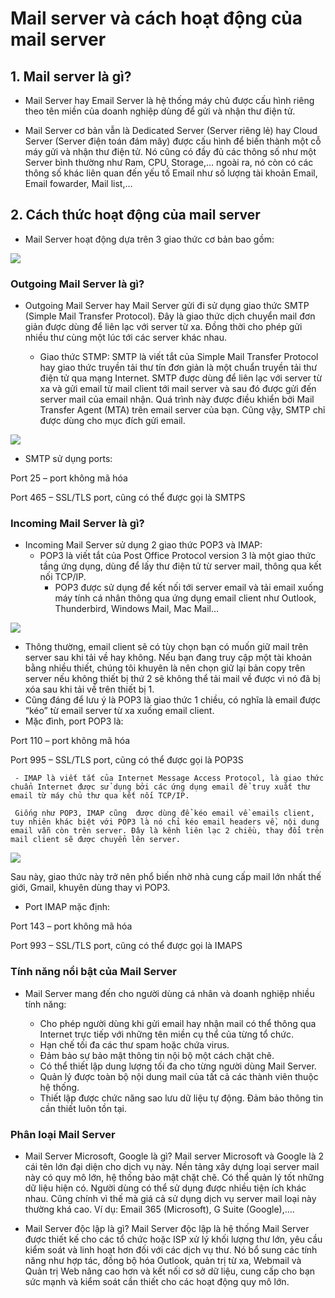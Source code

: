 # Mail server và cách hoạt động của mail server

## 1. Mail server là gì?

- Mail Server hay Email Server là hệ thống máy chủ được cấu hình riêng theo tên miền của doanh nghiệp dùng để gửi và nhận thư điện tử.

- Mail Server cơ bản vẫn là Dedicated Server (Server riêng lẻ) hay Cloud Server (Server điện toán đám mây) được cấu hình để biến thành một cỗ máy gửi và nhận thư điện tử. Nó cũng có đầy đủ các thông số như một Server bình thường như Ram, CPU, Storage,… ngoài ra, nó còn có các thông số khác liên quan đến yếu tố Email như số lượng tài khoản Email, Email fowarder, Mail list,…

## 2. Cách thức hoạt động của mail server

- Mail Server hoạt động dựa trên 3 giao thức cơ bản bao gồm:

<img src=https://image.prntscr.com/image/GGKPHB7uRH_Z-NjZz_0ERg.png>

### Outgoing Mail Server là gì?

- Outgoing Mail Server hay Mail Server gửi đi sử dụng giao thức SMTP (Simple Mail Transfer Protocol). Đây là giao thức dịch chuyển mail đơn giản được dùng để liên lạc với server từ xa. Đồng thời cho phép gửi nhiều thư cùng một lúc tới các server khác nhau.

    - Giao thức STMP: SMTP là viết tắt của Simple Mail Transfer Protocol hay giao thức truyền tải thư tín đơn giản là một chuẩn truyền tải thư điện tử qua mạng Internet.
    SMTP được dùng để liên lạc với server từ xa và gửi email từ mail client tới mail server và sau đó được gửi đến server mail của email nhận. Quá trình này được điều khiển bởi Mail Transfer Agent (MTA) trên email server của bạn. Cũng vậy, SMTP chỉ được dùng cho mục đích gửi email.

<img src= https://image.prntscr.com/image/uEXl7vESTNStEc4LMzofXg.png>

- SMTP sử dụng ports:

Port 25 – port không mã hóa

Port 465 – SSL/TLS port, cũng có thể được gọi là SMTPS

### Incoming Mail Server là gì?

- Incoming Mail Server sử dụng 2 giao thức POP3 và IMAP:
    - POP3  là viết tắt của Post Office Protocol version 3 là một giao thức tầng ứng dụng, dùng để lấy thư điện tử từ server mail, thông qua kết nối TCP/IP.
        - POP3 được sử dụng để kết nối tới server email và tải email xuống máy tính cá nhân thông qua ứng dụng email client như Outlook, Thunderbird, Windows Mail, Mac Mail…

<img src= https://image.prntscr.com/image/LzXxs699S3ic3C0oI-igVw.png>

- Thông  thường, email client sẽ có tùy chọn bạn có muốn giữ mail trên server sau khi tải về hay không. Nếu bạn đang truy cập một tài khoản bằng nhiều thiết, chúng tôi khuyên là nên chọn giữ lại bản copy trên server nếu không thiết bị thứ 2 sẽ không thể tải mail về được vì nó đã bị xóa sau khi tải về trên thiết bị 1.
- Cũng đáng để lưu ý là POP3 là giao thức 1 chiều, có nghĩa là email được “kéo” từ email server từ xa xuống email client.
- Mặc đình, port POP3 là:

Port 110 – port không mã hóa

Port 995 – SSL/TLS port, cũng có thể được gọi là POP3S

     - IMAP là viết tắt của Internet Message Access Protocol, là giao thức chuẩn Internet được sử dụng bởi các ứng dụng email để truy xuất thư email từ máy chủ thư qua kết nối TCP/IP.

     Giống như POP3, IMAP cũng  được dùng để kéo email về emails client, tuy nhiên khác biệt với POP3 là nó chỉ kéo email headers về, nội dung email vẫn còn trên server. Đây là kênh liên lạc 2 chiều, thay đổi trên mail client sẽ được chuyển lên server.

<img src= https://image.prntscr.com/image/AzUhYkduRaWg1xyGyMf1gw.png>

Sau này, giao thức này trở nên phổ biến nhờ nhà cung cấp mail lớn nhất thế giới, Gmail, khuyên dùng thay vì POP3.

- Port IMAP mặc định:

Port 143 – port không mã hóa

Port 993 – SSL/TLS port, cũng có thể được gọi là IMAPS


### Tính năng nổi bật của Mail Server

- Mail Server mang đến cho người dùng cá nhân và doanh nghiệp nhiều tính năng:

    - Cho phép người dùng khi gửi email hay nhận mail có thể thông qua Internet trực tiếp với những tên miền cụ thể của từng tổ chức.
    - Hạn chế tối đa các thư spam hoặc chứa virus.
    - Đảm bảo sự bảo mật thông tin nội bộ một cách chặt chẽ.
    - Có thể thiết lập dung lượng tối đa cho từng người dùng Mail Server.
    - Quản lý được toàn bộ nội dung mail của tất cả các thành viên thuộc hệ thống.
    - Thiết lập được chức năng sao lưu dữ liệu tự động. Đảm bảo thông tin cần thiết luôn tồn tại.

### Phân loại Mail Server

- Mail Server Microsoft, Google là gì?
Mail server Microsoft và Google là 2 cái tên lớn đại diện cho dịch vụ này. Nền tảng xây dựng loại server mail này có quy mô lớn, hệ thống bảo mật chặt chẽ. Có thể quản lý tốt những dữ liệu hiện có. Người dùng có thể sử dụng được nhiều tiện ích khác nhau. Cũng chính vì thế mà giá cả sử dụng dịch vụ server mail loại này thường khá cao. Ví dụ: Email 365 (Microsoft), G Suite (Google),….

- Mail Server độc lập là gì?
Mail Server độc lập là hệ thống Mail Server được thiết kế cho các tổ chức hoặc ISP xử lý khối lượng thư lớn, yêu cầu kiểm soát và linh hoạt hơn đối với các dịch vụ thư. Nó bổ sung các tính năng như hợp tác, đồng bộ hóa Outlook, quản trị từ xa, Webmail và Quản trị Web nâng cao hơn và kết nối cơ sở dữ liệu, cung cấp cho bạn sức mạnh và kiểm soát cần thiết cho các hoạt động quy mô lớn.